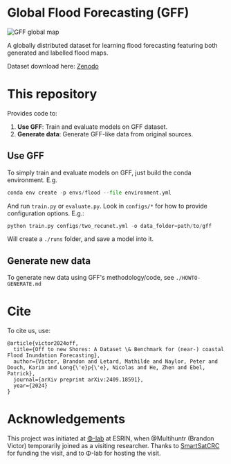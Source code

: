 # Global Flood Forecasting (GFF)

![GFF global map](./gff_map.png)

A globally distributed dataset for learning flood forecasting featuring both generated and labelled flood maps.

Dataset download here: [Zenodo](https://zenodo.org/records/13133267)

# This repository

Provides code to:

1. **Use GFF**: Train and evaluate models on GFF dataset.
2. **Generate data**: Generate GFF-like data from original sources.

## Use GFF

To simply train and evaluate models on GFF, just build the conda environment. E.g.

```python
conda env create -p envs/flood --file environment.yml
```

And run `train.py` or `evaluate.py`. Look in `configs/*` for how to provide configuration options. E.g.:

```python
python train.py configs/two_recunet.yml -o data_folder=path/to/gff
```

Will create a `./runs` folder, and save a model into it.

## Generate new data

To generate new data using GFF's methodology/code, see `./HOWTO-GENERATE.md`

# Cite

To cite us, use:

```
@article{victor2024off,
  title={Off to new Shores: A Dataset \& Benchmark for (near-) coastal Flood Inundation Forecasting},
  author={Victor, Brandon and Letard, Mathilde and Naylor, Peter and Douch, Karim and Long{\'e}p{\'e}, Nicolas and He, Zhen and Ebel, Patrick},
  journal={arXiv preprint arXiv:2409.18591},
  year={2024}
}
```

# Acknowledgements

This project was initiated at [Φ-lab](https://philab.esa.int/) at ESRIN, when @Multihuntr (Brandon Victor) temporarily joined as a visiting researcher. Thanks to [SmartSatCRC](https://smartsatcrc.com/) for funding the visit, and to Φ-lab for hosting the visit.
